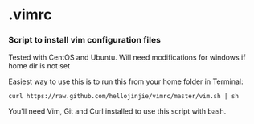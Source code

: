 .vimrc
======

### Script to install vim configuration files 
Tested with CentOS and Ubuntu. 
Will need  modifications for windows if home dir is not set

Easiest way to use this is to run this from your home folder in Terminal:
````
curl https://raw.github.com/hellojinjie/vimrc/master/vim.sh | sh
````

You'll need Vim, Git and Curl installed to use this script with bash.
